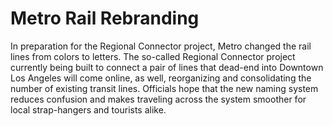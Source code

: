 # Metro Rail Rebranding
In preparation for the Regional Connector project, Metro changed the rail lines from colors to letters. The so-called Regional Connector project currently being built to connect a pair of lines that dead-end into Downtown Los Angeles will come online, as well, reorganizing and consolidating the number of existing transit lines. Officials hope that the new naming system reduces confusion and makes traveling across the system smoother for local strap-hangers and tourists alike.